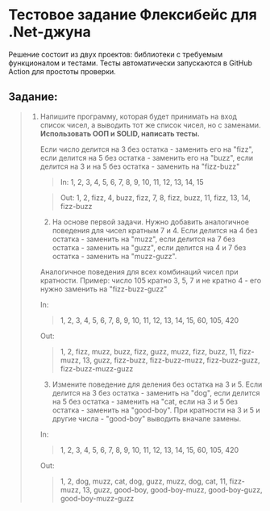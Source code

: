 # Тестовое задание Флексибейс для .Net-джуна

Решение состоит из двух проектов: библиотеки с требуемым функционалом и тестами. Тесты автоматически запускаются в GitHub Action для простоты проверки.

## Задание:

> 1. Напишите программу, которая будет принимать на вход список чисел, а выводить тот же список чисел, но с заменами. **Использовать ООП и SOLID, написать тесты.**
>
>    Если число делится на 3 без остатка - заменить его на "fizz", если делится на 5 без остатка - заменить его на "buzz", если делится на 3 и на 5 без остатка - заменить на "fizz-buzz"
>
>    >  In: 1, 2, 3, 4, 5, 6, 7, 8, 9, 10, 11, 12, 13, 14, 15
>
>    >  Out: 1, 2, fizz, 4, buzz, fizz, 7, 8, fizz, buzz, 11, fizz, 13, 14, fizz-buzz
>
>    2. На основе первой задачи. Нужно добавить аналогичное поведения для чисел кратным 7 и 4. Если делится на 4 без остатка - заменить на "muzz", если делится на 7 без остатка - заменить на "guzz", если делится на 4 и 7 без остатка - заменить на "muzz-guzz".
>
>    
>    Аналогичное поведения для всех комбинаций чисел при кратности.
>    Пример: число 105 кратно 3, 5, 7 и не кратно 4 - его нужно заменить на "fizz-buzz-guzz"
>
>    In:
>
>    > 1, 2, 3, 4, 5, 6, 7, 8, 9, 10, 11, 12, 13, 14, 15, 60, 105, 420
>
>    Out:
>
>    > 1, 2, fizz, muzz, buzz, fizz, guzz, muzz, fizz, buzz, 11, fizz-muzz, 13, guzz, fizz-buzz, fizz-buzz-muzz, fizz-buzz-guzz, fizz-buzz-muzz-guzz
>
>    3. Измените поведение для деления без остатка на 3 и 5. Если делится на 3 без остатка - заменить на "dog", если делится на 5 без остатка - заменить на "cat, если на 3 и 5 без остатка - заменить на "good-boy".
>    При кратности на 3 и 5 и другие числа - "good-boy" выводить вначале замены.
>
>    In:
>
>    > 1, 2, 3,  4, 5, 6, 7, 8, 9, 10, 11, 12, 13, 14, 15, 60, 105, 420
>
>    Out:
>
>    > 1, 2, dog, muzz, cat, dog, guzz, muzz, dog, cat, 11, fizz-muzz, 13, guzz, good-boy, good-boy-muzz, good-boy-guzz, good-boy-muzz-guzz
